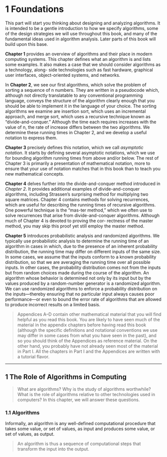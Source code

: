 # 1 Foundations

This part will start you thinking about designing and analyzing algorithms. It is intended to be a gentle introduction to how we specify algorithms, some of the design strategies we will use throughout this book, and many of the fundamental ideas used in algorithm analysis. Later parts of this book will build upon this base.

**Chapter 1** provides an overview of algorithms and their place in modern computing systems. This chapter defines what an algorithm is and lists some examples. It also makes a case that we should consider algorithms as a technology, along- side technologies such as fast hardware, graphical user interfaces, object-oriented systems, and networks.

In **Chapter 2**, we see our first algorithms, which solve the problem of sorting a sequence of n numbers. They are written in a pseudocode which, although not directly translatable to any conventional programming language, conveys the structure of the algorithm clearly enough that you should be able to implement it in the language of your choice. The sorting algorithms we examine are insertion sort, which uses an incremental approach, and merge sort, which uses a recursive technique known as “divide-and-conquer.” Although the time each requires increases with the value of n, the rate of increase differs between the two algorithms. We determine these running times in Chapter 2, and we develop a useful notation to express them.

**Chapter 3** precisely defines this notation, which we call _asymptotic notation_. It starts by defining several asymptotic notations, which we use for bounding algorithm running times from above and/or below. The rest of Chapter 3 is primarily a presentation of mathematical notation, more to ensure that your use of notation matches that in this book than to teach you new mathematical concepts.

**Chapter 4** delves further into the divide-and-conquer method introduced in _Chapter 2_. It provides additional examples of divide-and-conquer algorithms, including Strassen’s surprising method for multiplying two square matrices. Chapter 4 contains methods for solving recurrences, which are useful for describing the running times of recursive algorithms. One powerful technique is the “mas-ter method,” which we often use to solve recurrences that arise from divide-and-conquer algorithms. Although much of Chapter 4 is devoted to proving the cor-
rectness of the master method, you may skip this proof yet still employ the master method.

**Chapter 5** introduces probabilistic analysis and randomized algorithms. We typically use probabilistic analysis to determine the running time of an algorithm in cases in which, due to the presence of an inherent probability distribution, the running time may differ on different inputs of the same size. In some cases, we assume that the inputs conform to a known probability distribution, so that we are averaging the running time over all possible inputs. In other cases, the probability distribution comes not from the inputs but from random choices made during the course of the algorithm. An algorithm whose behavior is determined not only by its input but by the values produced by a random-number generator is a randomized algorithm. We can use randomized algorithms to enforce a probability distribution on the inputs—thereby ensuring that no particular input always causes poor performance—or even to bound the error rate of algorithms that are allowed to produce incorrect results on a limited basis.

> Appendices A–D contain other mathematical material that you will find helpful as you read this book. You are likely to have seen much of the material in the appendix chapters before having read this book (although the specific definitions and notational conventions we use may differ in some cases from what you have seen in the past), and so you should think of the Appendices as reference material. On the other hand, you probably have not already seen most of the material in Part I. All the chapters in Part I and the Appendices are written with a tutorial flavor.

---

## 1 The Role of Algorithms in Computing

> What are algorithms? Why is the study of algorithms worthwhile? What is the role of algorithms relative to other technologies used in computers? In this chapter, we will answer these questions.

### 1.1 Algorithms

Informally, an algorithm is any well-defined computational procedure that takes some value, or set of values, as input and produces some value, or set of values, as output.

> An algorithm is thus a sequence of computational steps that transform the input into the output.

